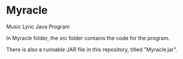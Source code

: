 # Myracle
Music Lyric Java Program

In Myracle folder, the src folder contains the code for the program.

There is also a runnable JAR file in this repository, titled "Myracle.jar".
